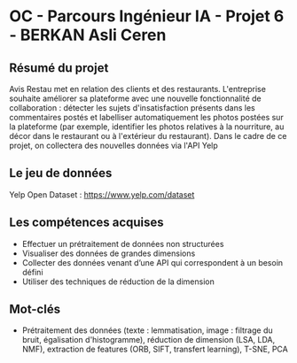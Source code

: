 # OC - Parcours Ingénieur IA - Projet 6 - BERKAN Asli Ceren

## Résumé du projet
Avis Restau met en relation des clients et des restaurants. L'entreprise souhaite améliorer sa plateforme avec une nouvelle fonctionnalité de collaboration : détecter les sujets d'insatisfaction présents dans les commentaires postés et labelliser automatiquement les photos postées sur la plateforme (par exemple, identifier les photos relatives à la nourriture, au décor dans le restaurant ou à l'extérieur du restaurant). 
Dans le cadre de ce projet, on collectera des nouvelles données via l'API Yelp

## Le jeu de données
Yelp Open Dataset :
https://www.yelp.com/dataset

## Les compétences acquises
- Effectuer un prétraitement de données non structurées
- Visualiser des données de grandes dimensions
- Collecter des données venant d’une API qui correspondent à un besoin défini
- Utiliser des techniques de réduction de la dimension

## Mot-clés
- Prétraitement des données (texte : lemmatisation, image : filtrage du bruit, égalisation d'histogramme), réduction de dimension (LSA, LDA, NMF), extraction de features (ORB, SIFT, transfert learning), T-SNE, PCA